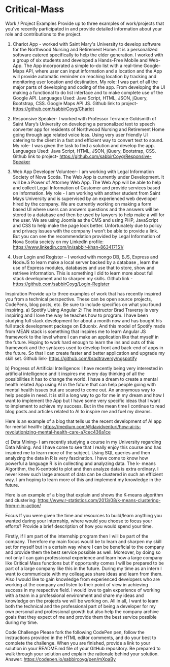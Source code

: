 # Critical-Mass

Work / Project Examples
Provide up to three examples of work/projects that you've recently participated in and provide detailed information about your role and contributions to the project.
1. Chariot App - worked with Saint Mary's University to develop software for the Northwood Nursing and Retirement Home.
It is a personalized software catered specifically to help the elder generation. I worked with a group of six students and developed a Hands-Free Mobile and Web-App. The App incorporated a simple to-do list with a real-time Google-Maps API, where user can input information and a location and the App will provide automatic reminder on reaching location by tracking and monitoring user location and destination. 
My role: I was part of all the major parts of developing and coding of the app. From developing the UI making a functional to do list interface and to make complete use of the Google API. 
Languages Used: Java Script, HTML, JSON, jQuery, Bootstrap, CSS. Google Maps API JS.
Github link to project- https://github.com/sabbirCoyg/Chariot

2. Responsive Speaker- I worked with Professor Terrance Goldsmith of Saint Mary’s University on developing a personalized text to speech converter app for residents of Northwood Nursing and Retirement Home going through age related voice loss. Using very user friendly UI catering to the client in a fast and efficient way to convert text to sound. 
My role- I was given the task to find a solution and develop the app.
Languages Used: Java Script, HTML, JSON, jQuery, Bootstrap, CSS.
Github link to project- https://github.com/sabbirCoyg/Responsive-Speaker

3. Web App Developer Volunteer- I am working with Legal Information Society of Nova Scotia. The Web App is currently under Development. It will be a Power of Attorney Web App. The Web App will be able to help and collect Legal Information of Customer and provide services based on Information.
My role - I am working with another student from Saint Mays University and is supervised by an experienced web developer hired by the company. We are currently working on making a form based UI where users can answers questions and the answers will be stored to a database and then be used by lawyers to help make a will for the user. We are using Joomla as the CMS and using PHP, JavaScript and CSS to help make the page look better. Unfortunately due to policy and privacy issues with the company I won’t be able to provide a link. But you can see the recommendation provided by Legal Information of Nova Scotia society on my LinkedIn profile: https://www.linkedin.com/in/sabbir-khan-863417151/

4. User Login and Register – I worked with mongo DB, EJS, Express and NodeJS  to learn make a local server backed by a database , learn the use of Express modules, databases and use that to store, show and retrieve information. This is something I did to learn more about full stack development and to sharpen my skills.
Github link - https://github.com/sabbirCoyg/Login-Register

Inspiration
Provide up to three examples of work that has recently inspired you from a technical perspective. These can be open source projects, CodePens, blog posts, etc. Be sure to include specifics on what you found inspiring.
a) Spotify Using Angular 2: The instructor Brad Traversy is very inspiring and I love the way he teaches how to program. I have been studying full stack development for about a month now and has bought his full stack development package on Eduonix. And this model of Spotify made from MEAN stack is something that inspires me to learn Angular JS framework to the level where I can make an application like that myself in the future. Hoping to work hard enough to learn the ins and outs of this framework and the syntaxes used to develop front and back-end of apps in the future. So that I can create faster and better application and upgrade my skill set.
Github link- https://github.com/bradtraversy/ngspotify

b) Progress of Artificial Intelligence: I have recently being very interested in artificial intelligence and it inspires me every day thinking of all the possibilities it has to change the world. I have a dream to create  a mental health related App using AI in the future that can help people going with mental health issues but are scared to come out. An anonymous way to help people in need. It is still a long way to go for me in my dream and how I want to implement the App but I have some very specific ideas that I want to implement to achieve my success. But in the mean time I continue to read blog posts and articles related to AI to inspire me and fuel my dreams.

Here is an example of a blog that tells us the recent development of AI app for mental health: https://medium.com/@davidventuri/how-ai-is-revolutionizing-mental-health-care-a7cec436a1ce

c) Data Mining- I am recently studying a course in my University regarding Data Mining. And I have come to see that I really enjoy this course and has inspired me to learn more of the subject. Using SQL queries and then analyzing the data in R is very fascination. I have come to know how powerful a language R is in collecting and analyzing data. The k- means Algorithm, the K-centroid to plot and then analyze data is extra ordinary. I never knew such large amount of data can be clustered in such an efficient way. I am hoping to learn more of this and implement my knowledge in the future. 

Here is an example of a blog that explain and shows the K-means algorithm and clustering: https://www.r-statistics.com/2013/08/k-means-clustering-from-r-in-action/


Focus
If you were given the time and resources to build/learn anything you wanted during your internship, where would you choose to focus your efforts? Provide a brief description of how you would spend your time.


Firstly, if I am part of the internship program then I will be part of the company. Therefore my main focus would be to learn and sharpen my skill set for myself but in a certain way where I can be beneficial to the company and provide them the best service possible as well. Moreover, by doing so not only I can gain professional experience and learn how a large company like Critical Mass functions but if opportunity comes I will be prepared to be part of a large company like this in the future. During my time as an intern I want to communicate with my colleagues share ideas and learn from them. Also I would like to gain knowledge from experienced developers who are working at the company and listen to their point of view in achieving success in my respective field. I would love to gain experience of working with a team in a professional environment and share my ideas and knowledge on the projects we will be working on. All in all, I want to learn both the technical and the professional part of being a developer for my own personal and professional growth but also help the company archive goals that they expect of me and provide them the best service possible during my time.


Code Challenge
Please fork the following CodePen pen, follow the instructions provided in the HTML editor comments, and do your best to complete the challenge. When you are finished, provide a link to your solution in your README.md file of your GitHub repository. Be prepared to walk through your solution and explain the rationale behind your solution.
Answer: https://codepen.io/sabbircoyg/pen/mXpaBy













